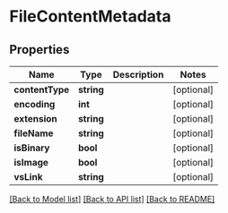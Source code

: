 # FileContentMetadata

## Properties
Name | Type | Description | Notes
------------ | ------------- | ------------- | -------------
**contentType** | **string** |  | [optional] 
**encoding** | **int** |  | [optional] 
**extension** | **string** |  | [optional] 
**fileName** | **string** |  | [optional] 
**isBinary** | **bool** |  | [optional] 
**isImage** | **bool** |  | [optional] 
**vsLink** | **string** |  | [optional] 

[[Back to Model list]](../README.md#documentation-for-models) [[Back to API list]](../README.md#documentation-for-api-endpoints) [[Back to README]](../README.md)


